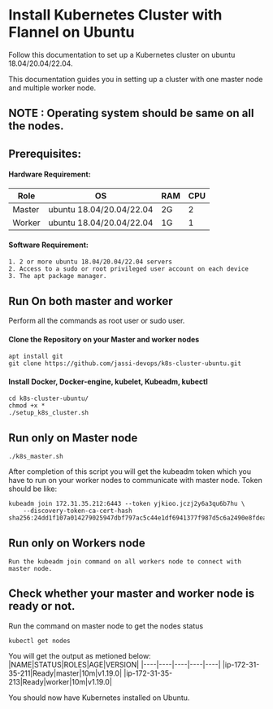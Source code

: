 # Install Kubernetes Cluster with Flannel on Ubuntu

Follow this documentation to set up a Kubernetes cluster on ubuntu 18.04/20.04/22.04.

This documentation guides you in setting up a cluster with one master node and multiple worker node.

## NOTE : Operating system should be same on all the nodes.

## Prerequisites: 

#### Hardware Requirement:    

|Role|OS|RAM|CPU|
|----|----|----|----|
|Master|ubuntu 18.04/20.04/22.04 |2G|2|
|Worker|ubuntu 18.04/20.04/22.04|1G|1|

#### Software Requirement:   
```
1. 2 or more ubuntu 18.04/20.04/22.04 servers 
2. Access to a sudo or root privileged user account on each device 
3. The apt package manager. 
```
## Run On both master and worker
Perform all the commands as root user or sudo user.

#### Clone the Repository on your Master and worker nodes
```
apt install git 
git clone https://github.com/jassi-devops/k8s-cluster-ubuntu.git
```
#### Install Docker, Docker-engine, kubelet, Kubeadm, kubectl
```
cd k8s-cluster-ubuntu/
chmod +x *
./setup_k8s_cluster.sh
```
## Run only on Master node
```
./k8s_master.sh
```
After completion of this script you will get the kubeadm token which you have to run on your worker nodes to communicate with master node. Token should be like: 
```
kubeadm join 172.31.35.212:6443 --token yjkioo.jczj2y6a3qu6b7hu \
    --discovery-token-ca-cert-hash sha256:24dd1f107a014279025947dbf797ac5c44e1df6941377f987d5c6a2490e8fdea
```

## Run only on Workers node
```
Run the kubeadm join command on all workers node to connect with master node.
```

## Check whether your master and worker node is ready or not.
Run the command on master node to get the nodes status
```
kubectl get nodes
```
You will get the output as metioned below:
|NAME|STATUS|ROLES|AGE|VERSION|
|----|----|----|----|----|
|ip-172-31-35-211|Ready|master|10m|v1.19.0|
|ip-172-31-35-213|Ready|worker|10m|v1.19.0|

You should now have Kubernetes installed on Ubuntu.

